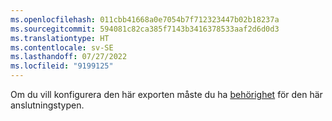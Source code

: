 ```yaml
---
ms.openlocfilehash: 011cbb41668a0e7054b7f712323447b02b18237a
ms.sourcegitcommit: 594081c82ca385f7143b3416378533aaf2d6d0d3
ms.translationtype: HT
ms.contentlocale: sv-SE
ms.lasthandoff: 07/27/2022
ms.locfileid: "9199125"
---
```

Om du vill konfigurera den här exporten måste du ha [behörighet](../export-destinations.md#set-up-a-new-export) för den här anslutningstypen.
